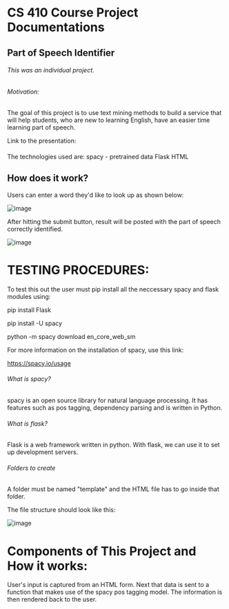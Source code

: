 # CS 410 Course Project Documentations
## Part of Speech Identifier

###### This was an individual project.

###### Motivation: 

The goal of this project is to use text mining methods to build a service that will help students, who are new to learning English, have an easier time learning part of speech.

Link to the presentation: 
####

The technologies used are:
spacy - pretrained data
Flask
HTML

## How does it work?
Users can enter a word they'd like to look up as shown below:


![image](https://user-images.githubusercontent.com/89817271/145689627-16cb610f-1d97-496a-bd04-c4225aaa3fdc.png)


After hitting the submit button, result will be posted with the part of speech correctly identified.


![image](https://user-images.githubusercontent.com/89817271/145689838-2a77865a-97df-448d-bdba-4968697278d4.png)

# TESTING PROCEDURES:
To test this out the user must pip install all the neccessary spacy and flask modules using:

pip install Flask

pip install -U spacy

python -m spacy download en_core_web_sm

For more information on the installation of spacy, use this link:

https://spacy.io/usage

###### What is spacy?

spacy is an open source library for natural language processing. It has features such as pos tagging, dependency parsing and is written in Python.

###### What is flask?

Flask is a web framework written in python. With flask, we can use it to set up development servers.

###### Folders to create

A folder must be named "template" and the HTML file has to go inside that folder.


The file structure should look like this:



![image](https://user-images.githubusercontent.com/89817271/145698363-2f2f6fed-881e-481c-9ec9-e80eac5b4da2.png)



# Components of This Project and How it works:

User's input is captured from an HTML form. Next that data is sent to a function that makes use of the spacy pos tagging model. The information is then rendered back to the user.



